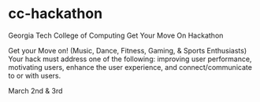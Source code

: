 # cc-hackathon
Georgia Tech College of Computing Get Your Move On Hackathon

Get your Move on! (Music, Dance, Fitness, Gaming, & Sports Enthusiasts)  Your hack must address one of the following: improving user performance, motivating users, enhance the user experience, and connect/communicate to or with users.

March 2nd & 3rd
